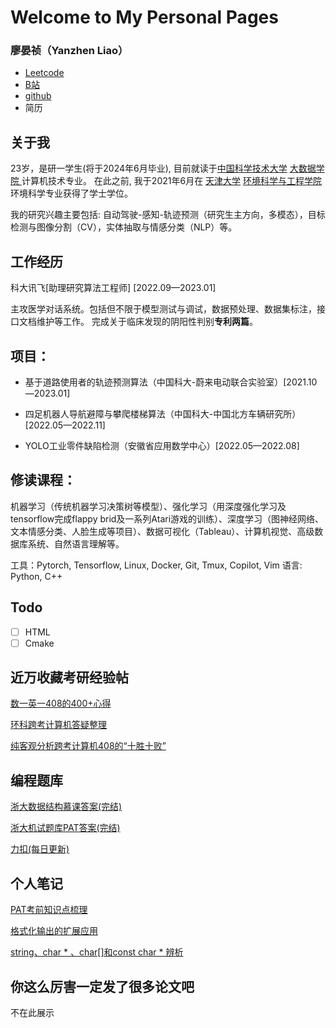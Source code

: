 # Welcome to My Personal Pages

### 廖晏祯（Yanzhen Liao）

* [Leetcode](https://leetcode.cn/u/mhhhaster/)
* [B站](https://space.bilibili.com/4844645)
* [github](https://github.com/Mhhhaster)
* 简历

## 关于我

23岁，是研一学生(将于2024年6月毕业), 目前就读于[中国科学技术大学](https://www.ustc.edu.cn/) [大数据学院 ](https://sds.ustc.edu.cn/)计算机技术专业。 在此之前, 我于2021年6月在 [天津大学](http://www.tju.edu.cn/) [环境科学与工程学院](http://tjusee.tju.edu.cn/) 环境科学专业获得了学士学位。

我的研究兴趣主要包括: 自动驾驶-感知-轨迹预测（研究生主方向，多模态），目标检测与图像分割（CV），实体抽取与情感分类（NLP）等。

## 工作经历

科大讯飞[助理研究算法工程师] [2022.09—2023.01]  

主攻医学对话系统。包括但不限于模型测试与调试，数据预处理、数据集标注，接口文档维护等工作。
  完成关于临床发现的阴阳性判别**专利两篇**。

## 项目：

* 基于道路使用者的轨迹预测算法（中国科大-蔚来电动联合实验室）[2021.10—2023.01] 

* 四足机器人导航避障与攀爬楼梯算法（中国科大-中国北方车辆研究所）[2022.05—2022.11]

* YOLO工业零件缺陷检测（安徽省应用数学中心）[2022.05—2022.08] 

  

## 修读课程：

 机器学习（传统机器学习决策树等模型）、强化学习（用深度强化学习及tensorflow完成flappy brid及一系列Atari游戏的训练）、深度学习（图神经网络、文本情感分类、人脸生成等项目）、数据可视化（Tableau）、计算机视觉、高级数据库系统、自然语言理解等。

工具：Pytorch, Tensorflow, Linux, Docker, Git, Tmux, Copilot, Vim
语言: Python, C++

## Todo

- [ ] HTML
- [ ] Cmake

## 近万收藏考研经验帖

[数一英一408的400+心得](https://zhuanlan.zhihu.com/p/401034086)

[环科跨考计算机答疑整理](https://zhuanlan.zhihu.com/p/396699404)

[纯客观分析跨考计算机408的“十胜十败”](https://zhuanlan.zhihu.com/p/397615245)

## 编程题库

[浙大数据结构慕课答案(完结)](https://github.com/Mhhhaster/MOOC-DS-homework/tree/master/%E6%95%B0%E6%8D%AE%E7%BB%93%E6%9E%84%E6%B5%99%E5%A4%A7)

[浙大机试题库PAT答案(完结)](https://github.com/Mhhhaster/PAT-test-Advanced)

[力扣(每日更新)](https://github.com/Mhhhaster/myleetcode)

## 个人笔记

[PAT考前知识点梳理](https://blog.csdn.net/Mhhhaster/article/details/106748807?spm=1001.2014.3001.5501)

[格式化输出的扩展应用](https://blog.csdn.net/Mhhhaster/article/details/105982360)

[string、char * 、char[]和const char * 辨析](https://blog.csdn.net/Mhhhaster/article/details/105883299)

## 你这么厉害一定发了很多论文吧

不在此展示
